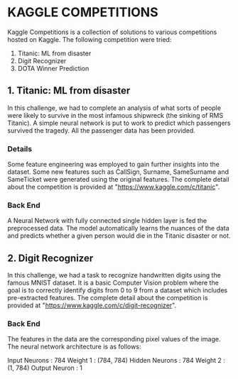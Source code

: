 # KAGGLE COMPETITIONS

Kaggle Competitions is a collection of solutions to various competitions hosted on Kaggle. The following competition were tried:

1. Titanic: ML from disaster
2. Digit Recognizer 
3. DOTA Winner Prediction 

## 1. Titanic: ML from disaster
In this challenge, we had to complete an analysis of what sorts of people were likely to survive in the most infamous shipwreck (the sinking of RMS Titanic). A simple neural network is put to work to predict which passengers survived the tragedy. All the passenger data has been provided.

### Details 
Some feature engineering was employed to gain further insights into the dataset. Some new features such as CallSign, Surname, SameSurname and SameTicket were generated using the original features. 
The complete detail about the competition is provided at "https://www.kaggle.com/c/titanic".

### Back End 
A Neural Network with fully connected single hidden layer is fed the preprocessed data. The model automatically learns the nuances of the data and predicts whether a given person would die in the Titanic disaster or not. 

## 2. Digit Recognizer
In this challenge, we had a task to recognize handwritten digits using the famous MNIST dataset. It is a basic Computer Vision problem where the goal is to correctly identify digits from 0 to 9 from a dataset which includes pre-extracted features.
The complete detail about the competition is provided at "https://www.kaggle.com/c/digit-recognizer".

### Back End 
The features in the data are the corresponding pixel values of the image. The neural network architecture is as follows:

Input Neurons : 784
Weight 1 : (784, 784)
Hidden Neurons : 784
Weight 2 : (1, 784)
Output Neuron : 1

